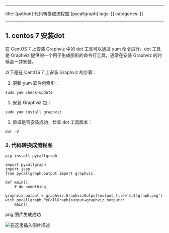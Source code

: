 
--- 
title:  [python] 代码转换成流程图 (pycallgraph) 
tags: []
categories: [] 

---
## 1. centos 7 安装dot

在 CentOS 7 上安装 Graphviz 中的 dot 工具可以通过 yum 命令进行。dot 工具是 Graphviz 提供的一个用于生成图形的命令行工具，通常在安装 Graphviz 的时候会一并安装。

以下是在 CentOS 7 上安装 Graphviz 的步骤：
1. 更新 yum 软件包索引：
```
sudo yum check-update

```
1. 安装 Graphviz 包：
```
sudo yum install graphviz

```
1. 验证是否安装成功，检查 dot 工具版本：
```
dot -V

```

### 2. 代码转换成流程图

`pip install pycallgraph`

```
import pycallgraph
import json
from pycallgraph.output import graphviz

def main():
    # do something

graphviz_output = graphviz.GraphvizOutput(output_file='callgraph.png')
with pycallgraph.PyCallGraph(output=graphviz_output):
    main()

```

png 图片生成成功

<img src="https://img-blog.csdnimg.cn/direct/b234c20c7234403a8ab6645873a4197d.png" alt="在这里插入图片描述">
